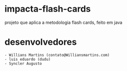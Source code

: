 # impacta-flash-cards
projeto que aplica a metodologia flash cards, feito em java

# desenvolvedores
	- Willians Martins (contato@Williansmartins.com)
	- luis eduardo (dudu)
	- Syncler Augusto